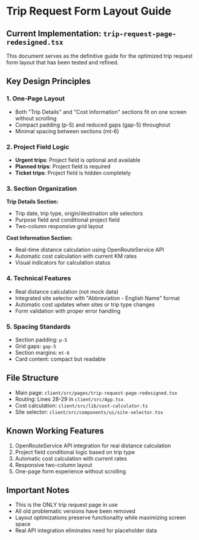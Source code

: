 # Trip Request Form Layout Guide

## Current Implementation: `trip-request-page-redesigned.tsx`

This document serves as the definitive guide for the optimized trip request form layout that has been tested and refined.

## Key Design Principles

### 1. One-Page Layout
- Both "Trip Details" and "Cost Information" sections fit on one screen without scrolling
- Compact padding (p-5) and reduced gaps (gap-5) throughout
- Minimal spacing between sections (mt-6)

### 2. Project Field Logic
- **Urgent trips**: Project field is optional and available
- **Planned trips**: Project field is required 
- **Ticket trips**: Project field is hidden completely

### 3. Section Organization
**Trip Details Section:**
- Trip date, trip type, origin/destination site selectors
- Purpose field and conditional project field
- Two-column responsive grid layout

**Cost Information Section:**
- Real-time distance calculation using OpenRouteService API
- Automatic cost calculation with current KM rates
- Visual indicators for calculation status

### 4. Technical Features
- Real distance calculation (not mock data)
- Integrated site selector with "Abbreviation - English Name" format
- Automatic cost updates when sites or trip type changes
- Form validation with proper error handling

### 5. Spacing Standards
- Section padding: `p-5`
- Grid gaps: `gap-5` 
- Section margins: `mt-6`
- Card content: compact but readable

## File Structure
- Main page: `client/src/pages/trip-request-page-redesigned.tsx`
- Routing: Lines 28-29 in `client/src/App.tsx`
- Cost calculation: `client/src/lib/cost-calculator.ts`
- Site selector: `client/src/components/ui/site-selector.tsx`

## Known Working Features
1. OpenRouteService API integration for real distance calculation
2. Project field conditional logic based on trip type
3. Automatic cost calculation with current rates
4. Responsive two-column layout
5. One-page form experience without scrolling

## Important Notes
- This is the ONLY trip request page in use
- All old problematic versions have been removed
- Layout optimizations preserve functionality while maximizing screen space
- Real API integration eliminates need for placeholder data